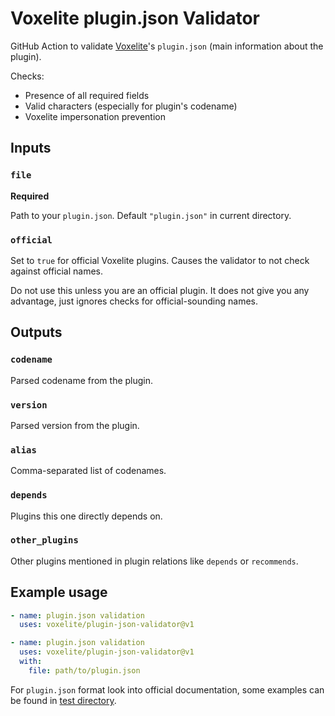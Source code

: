 # Voxelite plugin.json Validator

GitHub Action to validate [Voxelite](https://voxelite.net)'s `plugin.json` (main information about the plugin).

Checks:
- Presence of all required fields
- Valid characters (especially for plugin's codename)
- Voxelite impersonation prevention

## Inputs

### `file`

**Required**

Path to your `plugin.json`.
Default `"plugin.json"` in current directory.

### `official`

Set to `true` for official Voxelite plugins.
Causes the validator to not check against official names.

Do not use this unless you are an official plugin.
It does not give you any advantage, just ignores checks for official-sounding names.

## Outputs

### `codename`

Parsed codename from the plugin.

### `version`

Parsed version from the plugin.

### `alias`

Comma-separated list of codenames.

### `depends`

Plugins this one directly depends on.

### `other_plugins`

Other plugins mentioned in plugin relations like `depends` or `recommends`.

## Example usage

```yaml
- name: plugin.json validation
  uses: voxelite/plugin-json-validator@v1
```

```yaml
- name: plugin.json validation
  uses: voxelite/plugin-json-validator@v1
  with:
    file: path/to/plugin.json
```

For `plugin.json` format look into official documentation, some examples can be found in [test directory](test).
